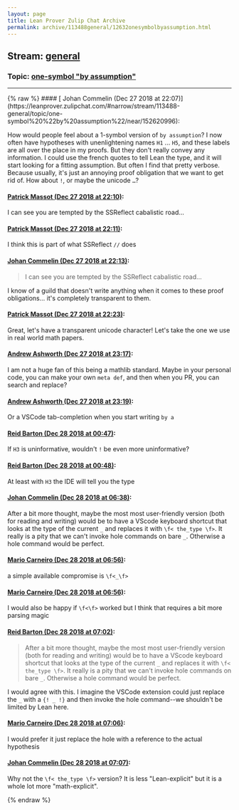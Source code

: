 ```yaml
---
layout: page
title: Lean Prover Zulip Chat Archive 
permalink: archive/113488general/12632onesymbolbyassumption.html
---
```


## Stream: [general](https://leanprover-community.github.io/archive/113488general/index.html)
### Topic: [one-symbol "by assumption"](https://leanprover-community.github.io/archive/113488general/12632onesymbolbyassumption.html)

---

<base href="https://leanprover.zulipchat.com">
{% raw %}
#### [ Johan Commelin (Dec 27 2018 at 22:07)](https://leanprover.zulipchat.com/#narrow/stream/113488-general/topic/one-symbol%20%22by%20assumption%22/near/152620996):
<p>How would people feel about a 1-symbol version of <code>by assumption</code>? I now often have hypotheses with unenlightening names <code>H1</code> ... <code>H5</code>, and these labels are all over the place in my proofs. But they don't really convey any information. I could use the french quotes to tell Lean the type, and it will start looking for a fitting assumption. But often I find that pretty verbose. Because usually, it's just an annoying proof obligation that we want to get rid of. How about <code>!</code>, or maybe the unicode <code>…</code>?</p>

#### [ Patrick Massot (Dec 27 2018 at 22:10)](https://leanprover.zulipchat.com/#narrow/stream/113488-general/topic/one-symbol%20%22by%20assumption%22/near/152621153):
<p>I can see you are tempted by the SSReflect cabalistic road...</p>

#### [ Patrick Massot (Dec 27 2018 at 22:11)](https://leanprover.zulipchat.com/#narrow/stream/113488-general/topic/one-symbol%20%22by%20assumption%22/near/152621161):
<p>I think this is part of what SSReflect <code>//</code> does</p>

#### [ Johan Commelin (Dec 27 2018 at 22:13)](https://leanprover.zulipchat.com/#narrow/stream/113488-general/topic/one-symbol%20%22by%20assumption%22/near/152621256):
<blockquote>
<p>I can see you are tempted by the SSReflect cabalistic road...</p>
</blockquote>
<p>I know of a guild that doesn't write anything when it comes to these proof obligations... it's completely transparent to them.</p>

#### [ Patrick Massot (Dec 27 2018 at 22:23)](https://leanprover.zulipchat.com/#narrow/stream/113488-general/topic/one-symbol%20%22by%20assumption%22/near/152621713):
<p>Great, let's have a transparent unicode character! Let's take the one we use in real world math papers.</p>

#### [ Andrew Ashworth (Dec 27 2018 at 23:17)](https://leanprover.zulipchat.com/#narrow/stream/113488-general/topic/one-symbol%20%22by%20assumption%22/near/152623829):
<p>I am not a huge fan of this being a mathlib standard. Maybe in your personal code, you can make your own <code>meta def</code>, and then when you PR, you can search and replace?</p>

#### [ Andrew Ashworth (Dec 27 2018 at 23:19)](https://leanprover.zulipchat.com/#narrow/stream/113488-general/topic/one-symbol%20%22by%20assumption%22/near/152623896):
<p>Or a VSCode tab-completion when you start writing <code>by a</code></p>

#### [ Reid Barton (Dec 28 2018 at 00:47)](https://leanprover.zulipchat.com/#narrow/stream/113488-general/topic/one-symbol%20%22by%20assumption%22/near/152626746):
<p>If <code>H3</code> is uninformative, wouldn't <code>!</code> be even more uninformative?</p>

#### [ Reid Barton (Dec 28 2018 at 00:48)](https://leanprover.zulipchat.com/#narrow/stream/113488-general/topic/one-symbol%20%22by%20assumption%22/near/152626787):
<p>At least with <code>H3</code> the IDE will tell you the type</p>

#### [ Johan Commelin (Dec 28 2018 at 06:38)](https://leanprover.zulipchat.com/#narrow/stream/113488-general/topic/one-symbol%20%22by%20assumption%22/near/152637610):
<p>After a bit more thought, maybe the most most user-friendly version (both for reading and writing) would be to have a VScode keyboard shortcut that looks at the type of the current <code>_</code> and replaces it with <code>\f&lt; the_type \f&gt;</code>. It really is a pity that we can't invoke hole commands on bare <code>_</code>. Otherwise a hole command would be perfect.</p>

#### [ Mario Carneiro (Dec 28 2018 at 06:56)](https://leanprover.zulipchat.com/#narrow/stream/113488-general/topic/one-symbol%20%22by%20assumption%22/near/152638100):
<p>a simple available compromise is <code>\f&lt;_\f&gt;</code></p>

#### [ Mario Carneiro (Dec 28 2018 at 06:56)](https://leanprover.zulipchat.com/#narrow/stream/113488-general/topic/one-symbol%20%22by%20assumption%22/near/152638105):
<p>I would also be happy if <code>\f&lt;\f&gt;</code> worked but I think that requires a bit more parsing magic</p>

#### [ Reid Barton (Dec 28 2018 at 07:02)](https://leanprover.zulipchat.com/#narrow/stream/113488-general/topic/one-symbol%20%22by%20assumption%22/near/152638307):
<blockquote>
<p>After a bit more thought, maybe the most most user-friendly version (both for reading and writing) would be to have a VScode keyboard shortcut that looks at the type of the current <code>_</code> and replaces it with <code>\f&lt; the_type \f&gt;</code>. It really is a pity that we can't invoke hole commands on bare <code>_</code>. Otherwise a hole command would be perfect.</p>
</blockquote>
<p>I would agree with this. I imagine the VSCode extension could just replace the <code>_</code> with a <code>{! _ !}</code> and then invoke the hole command--we shouldn't be limited by Lean here.</p>

#### [ Mario Carneiro (Dec 28 2018 at 07:06)](https://leanprover.zulipchat.com/#narrow/stream/113488-general/topic/one-symbol%20%22by%20assumption%22/near/152638439):
<p>I would prefer it just replace the hole with a reference to the actual hypothesis</p>

#### [ Johan Commelin (Dec 28 2018 at 07:07)](https://leanprover.zulipchat.com/#narrow/stream/113488-general/topic/one-symbol%20%22by%20assumption%22/near/152638457):
<p>Why not the <code>\f&lt; the_type \f&gt;</code> version? It is less "Lean-explicit" but it is a whole lot more "math-explicit".</p>


{% endraw %}

